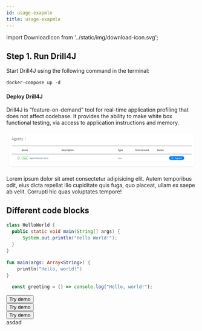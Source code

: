 ```yaml
---
id: usage-exapmle
title: usage-exapmle
---
```


import DownloadIcon from '../static/img/download-icon.svg';

## Step 1. Run Drill4J

Start Drill4J using the following command in the terminal:

```makefile
docker-compose up -d
```

#### Deploy Drill4J

Drill4J is “feature-on-demand” tool for real-time application profiling that does not affect codebase. It provides the ability to make white box functional testing, via access to application instructions and memory.

<img src="/assets/img/image.png" alt="My awesome image"/>

Lorem ipsum dolor sit amet consectetur adipisicing elit. Autem temporibus odit, eius dicta repellat illo cupiditate quis fuga, quo placeat, ullam ex saepe ab velit. Corrupti hic quas voluptates tempore! 

## Different code blocks

```java
class HelloWorld {
  public static void main(String[] args) {
      System.out.println("Hello World!");
  }
}
```
```kotlin
fun main(args: Array<String>) {
    println("Hello, world!")
}
```
```ts
  const greeting = () => console.log("Hello, world!");
```
<button className="button-primary">
    <DownloadIcon/>
    Try demo
</button> <br/>
<button className="button-secondary">Try demo</button> <br/>
<button className="button-ghost">
    <DownloadIcon/>
    Try demo
</button> <br/>
<a className="button-primary"> asdad</a>
